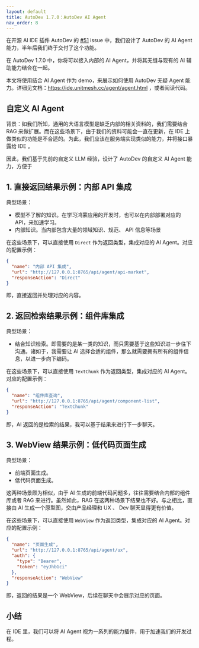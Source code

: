 ```yaml
---
layout: default
title: AutoDev 1.7.0：AutoDev AI Agent
nav_order: 8
---
```


在开源 AI IDE 插件 AutoDev 的  [#51](https://github.com/unit-mesh/auto-dev/issues/51) issue 中，我们设计了 AutoDev 的 AI
Agent 能力，半年后我们终于交付了这个功能。

在 AutoDev 1.7.0 中，你将可以接入内部的 AI Agent，并将其无缝与现有的 AI 辅助能力结合在一起。

本文将使用结合 AI Agent 作为 demo，来展示如何使用 AutoDev 无疑 Agent
能力。详细见文档：https://ide.unitmesh.cc/agent/agent.html ，或者阅读代码。

## 自定义 AI Agent

背景：如我们所知，通用的大语言模型是缺乏内部的相关资料的，我们需要结合 RAG 来做扩展。而在这些场景下，由于我们的资料可能会一直在更新，在
IDE 上做类似的功能是不合适的。为此，我们应该在服务端实现类似的能力，并将接口暴露给 IDE 。

因此，我们基于先前的自定义 LLM 经验，设计了 AutoDev 的自定义 AI Agent 能力，方便于

## 1. 直接返回结果示例：内部  API  集成

典型场景：

- 模型不了解的知识。在学习鸿蒙应用的开发时，也可以在内部部署对应的 API，来加速学习。
- 内部知识。当内部包含大量的领域知识、规范、 API 信息等场景

在这些场景下，可以直接使用 `Direct` 作为返回类型，集成对应的 AI Agent。对应的配置示例：

```json
{
  "name": "内部 API 集成",
  "url": "http://127.0.0.1:8765/api/agent/api-market",
  "responseAction": "Direct"
}
```

即，直接返回并处理对应的内容。

## 2. 返回检索结果示例：组件库集成

典型场景：

- 结合知识检索。即需要的是某一类的知识，而只需要基于这些知识进一步往下沟通。诸如于，我需要让 AI
  选择合适的组件，那么就需要拥有所有的组件信息，以进一步向下编码。

在这些场景下，可以直接使用 `TextChunk` 作为返回类型，集成对应的 AI Agent。对应的配置示例：

```json
{
  "name": "组件库查询",
  "url": "http://127.0.0.1:8765/api/agent/component-list",
  "responseAction": "TextChunk"
}
```

即，AI 返回的是检索的结果，我可以基于结果来进行下一步聊天。

## 3. WebView 结果示例：低代码页面生成

典型场景：

- 前端页面生成。
- 低代码页面生成。

这两种场景颇为相似，由于 AI 生成的前端代码问题多，往往需要结合内部的组件库或者 RAG 来进行。虽然如此，RAG
在这两种场景下结果也不好。与之相比，直接由 AI 生成一个原型图，交由产品经理和 UX 、 Dev 聊天显得更有价值。

在这些场景下，可以直接使用 `WebView` 作为返回类型，集成对应的 AI Agent。对应的配置示例：

```json
{
  "name": "页面生成",
  "url": "http://127.0.0.1:8765/api/agent/ux",
  "auth": {
    "type": "Bearer",
    "token": "eyJhbGci"
  },
  "responseAction": "WebView"
}
```

即，返回的结果是一个 WebView，后续在聊天中会展示对应的页面。

## 小结

在 IDE 里，我们可以将 AI Agent 视为一系列的能力插件，用于加速我们的开发过程。
